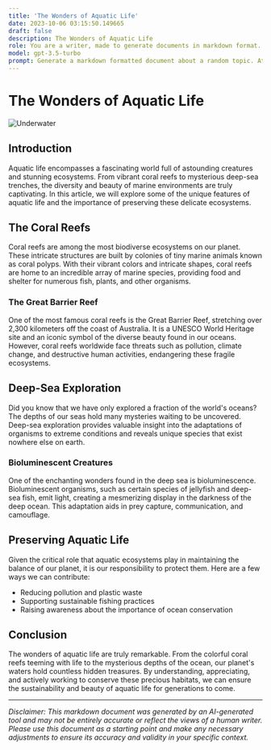 ```yaml
---
title: 'The Wonders of Aquatic Life'
date: 2023-10-06 03:15:50.149665
draft: false
description: The Wonders of Aquatic Life
role: You are a writer, made to generate documents in markdown format. It is very important that all of the documents you generate are in valid markdown format.
model: gpt-3.5-turbo
prompt: Generate a markdown formatted document about a random topic. At the bottom, include a disclaimer explaining that the document was generated by you. The first line of the document should be the title. Make sure that the entire document is in proper markdown format, using a mix of various tags to make the document visually appealing.
---
```


# The Wonders of Aquatic Life

![Underwater](https://example.com/underwater.jpg)

## Introduction

Aquatic life encompasses a fascinating world full of astounding creatures and stunning ecosystems. From vibrant coral reefs to mysterious deep-sea trenches, the diversity and beauty of marine environments are truly captivating. In this article, we will explore some of the unique features of aquatic life and the importance of preserving these delicate ecosystems.

## The Coral Reefs

Coral reefs are among the most biodiverse ecosystems on our planet. These intricate structures are built by colonies of tiny marine animals known as coral polyps. With their vibrant colors and intricate shapes, coral reefs are home to an incredible array of marine species, providing food and shelter for numerous fish, plants, and other organisms.

### The Great Barrier Reef

One of the most famous coral reefs is the Great Barrier Reef, stretching over 2,300 kilometers off the coast of Australia. It is a UNESCO World Heritage site and an iconic symbol of the diverse beauty found in our oceans. However, coral reefs worldwide face threats such as pollution, climate change, and destructive human activities, endangering these fragile ecosystems.

## Deep-Sea Exploration

Did you know that we have only explored a fraction of the world's oceans? The depths of our seas hold many mysteries waiting to be uncovered. Deep-sea exploration provides valuable insight into the adaptations of organisms to extreme conditions and reveals unique species that exist nowhere else on earth.

### Bioluminescent Creatures

One of the enchanting wonders found in the deep sea is bioluminescence. Bioluminescent organisms, such as certain species of jellyfish and deep-sea fish, emit light, creating a mesmerizing display in the darkness of the deep ocean. This adaptation aids in prey capture, communication, and camouflage.

## Preserving Aquatic Life

Given the critical role that aquatic ecosystems play in maintaining the balance of our planet, it is our responsibility to protect them. Here are a few ways we can contribute:

- Reducing pollution and plastic waste
- Supporting sustainable fishing practices
- Raising awareness about the importance of ocean conservation

## Conclusion

The wonders of aquatic life are truly remarkable. From the colorful coral reefs teeming with life to the mysterious depths of the ocean, our planet's waters hold countless hidden treasures. By understanding, appreciating, and actively working to conserve these precious habitats, we can ensure the sustainability and beauty of aquatic life for generations to come.

---

*Disclaimer: This markdown document was generated by an AI-generated tool and may not be entirely accurate or reflect the views of a human writer. Please use this document as a starting point and make any necessary adjustments to ensure its accuracy and validity in your specific context.*